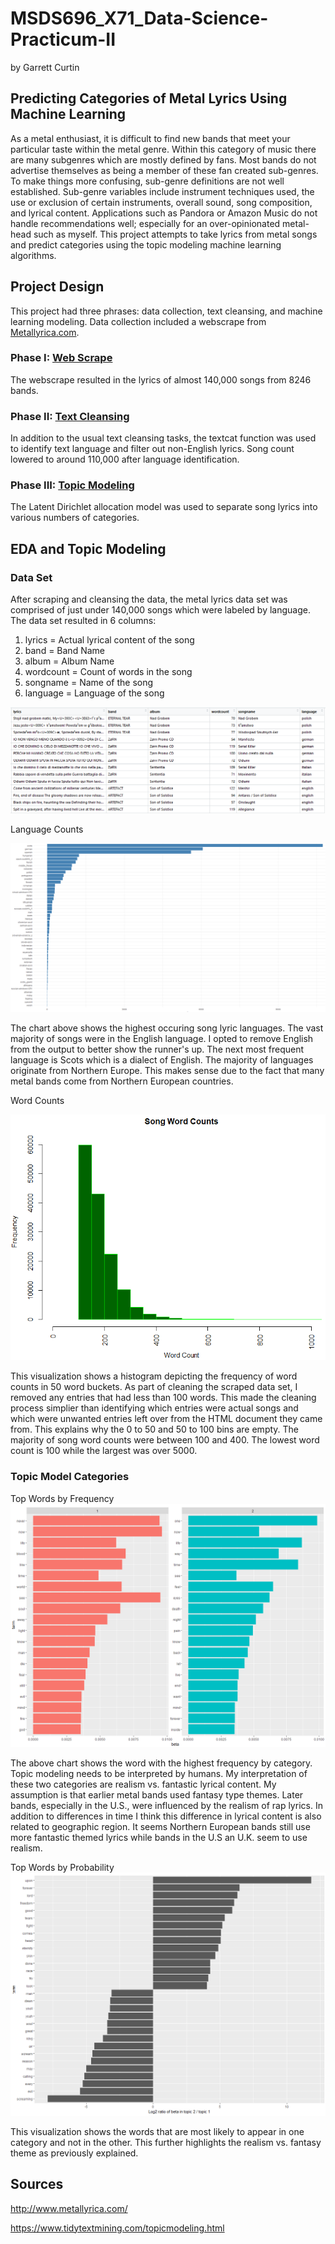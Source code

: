 # MSDS696_X71_Data-Science-Practicum-II

by Garrett Curtin

## Predicting Categories of Metal Lyrics Using Machine Learning

As a metal enthusiast, it is difficult to find new bands that meet your particular taste within the metal genre.  Within this category of music there are many subgenres which are mostly defined by fans.  Most bands do not advertise themselves as being a member of these fan created sub-genres.  To make things more confusing, sub-genre definitions are not well established.  Sub-genre variables include instrument techniques used, the use or exclusion of certain instruments, overall sound, song composition, and lyrical content. Applications such as Pandora or Amazon Music do not handle recommendations well; especially for an over-opinionated metal-head such as myself.  This project attempts to take lyrics from metal songs and predict categories using the topic modeling machine learning algorithms.

## Project Design

This project had three phrases: data collection, text cleansing, and machine learning modeling.  Data collection included a webscrape from [Metallyrica.com](http://www.metallyrica.com/).  

### Phase I: [Web Scrape](https://github.com/gMSDS696_X71_Data-Science-Practicum-II/blob/master/metallyrica_scrape.R)

The webscrape resulted in the lyrics of almost 140,000 songs from 8246 bands.

### Phase II: [Text Cleansing](https://github.com/gMSDS696_X71_Data-Science-Practicum-II/blob/master/cleanse_and_model.R)

In addition to the usual text cleansing tasks, the textcat function was used to identify text language and filter out non-English lyrics.  Song count lowered to around 110,000 after language identification.

### Phase III: [Topic Modeling](https://github.com/gMSDS696_X71_Data-Science-Practicum-II/blob/master/cleanse_and_model.R)

The Latent Dirichlet allocation model was used to separate song lyrics into various numbers of categories.

## EDA and Topic Modeling

### Data Set

After scraping and cleansing the data, the metal lyrics data set was comprised of just under 140,000 songs which were labeled by language.  The data set resulted in 6 columns:

1) lyrics = Actual lyrical content of the song
2) band = Band Name
3) album = Album Name
4) wordcount = Count of words in the song
5) songname = Name of the song
6) language = Language of the song

![Data Set](https://github.com/gcurtin84/MSDS696_X71_Data-Science-Practicum-II/blob/master/DataSet.png)

Language Counts

![Lang Counts](https://github.com/gcurtin84/MSDS696_X71_Data-Science-Practicum-II/blob/master/language_barplot.png)

The chart above shows the highest occuring song lyric languages.  The vast majority of songs were in the English language. I opted to remove English from the output to better show the runner's up.  The next most frequent language is Scots which is a dialect of English.  The majority of languages originate from Northern Europe.  This makes sense due to the fact that many metal bands come from Northern European countries.

Word Counts

![Word Counts](https://github.com/gcurtin84/MSDS696_X71_Data-Science-Practicum-II/blob/master/Word_Counts.png)

This visualization shows a histogram depicting the frequency of word counts in 50 word buckets.  As part of cleaning the scraped data set, I removed any entries that had less than 100 words.  This made the cleaning process simplier than identifying which entries were actual songs and which were unwanted entries left over from the HTML document they came from.  This explains why the 0 to 50 and 50 to 100 bins are empty.  The majority of song word counts were between 100 and 400.  The lowest word count is 100 while the largest was over 5000.

### Topic Model Categories

Top Words by Frequency
![Top Words](https://github.com/gcurtin84/MSDS696_X71_Data-Science-Practicum-II/blob/master/Cat_Top_Words.png)

The above chart shows the word with the highest frequency by category.  Topic modeling needs to be interpreted by humans.  My interpretation of these two categories are realism vs. fantastic lyrical content.  My assumption is that earlier metal bands used fantasy type themes.  Later bands, especially in the U.S., were influenced by the realism of rap lyrics. In addition to differences in time I think this difference in lyrical content is also related to geographic region.  It seems Northern European bands still use more fantastic themed lyrics while bands in the U.S an U.K. seem to use realism.

Top Words by Probability
![Most Probable Words](https://github.com/gcurtin84/MSDS696_X71_Data-Science-Practicum-II/blob/master/Cat_Word_Probability.png)

This visualization shows the words that are most likely to appear in one category and not in the other.  This further highlights the realism vs. fantasy theme as previously explained.

## Sources

http://www.metallyrica.com/

https://www.tidytextmining.com/topicmodeling.html
